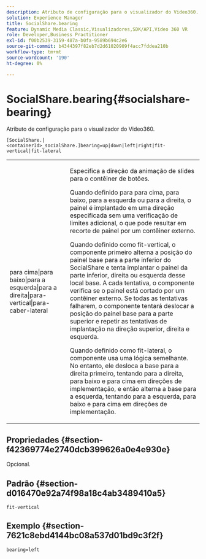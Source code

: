 ```yaml
---
description: Atributo de configuração para o visualizador do Video360.
solution: Experience Manager
title: SocialShare.bearing
feature: Dynamic Media Classic,Visualizadores,SDK/API,Vídeo 360 VR
role: Developer,Business Practitioner
exl-id: f00b2539-3159-487a-b0fa-9589b694c2e6
source-git-commit: b4344397f82eb7d2d61020909f4acc7fddea210b
workflow-type: tm+mt
source-wordcount: '190'
ht-degree: 0%

---
```


# SocialShare.bearing{#socialshare-bearing}

Atributo de configuração para o visualizador do Video360.

`[SocialShare.|<containerId>_socialShare.]bearing=up|down|left|right|fit-vertical|fit-lateral`

<table id="table_C616483932C2482CA9794DDD7313FD7C"> 
 <tbody> 
  <tr> 
   <td colname="col1"> <p> <span class="codeph"> para cima|para baixo|para a esquerda|para a direita|para-vertical|para-caber-lateral</span> </p> </td> 
   <td colname="col2"> <p> Especifica a direção da animação de slides para o contêiner de botões. </p> <p> Quando definido para <span class="codeph"> para cima</span>, <span class="codeph"> para baixo</span>, <span class="codeph"> para a esquerda</span> ou <span class="codeph"> para a direita</span>, o painel é implantado em uma direção especificada sem uma verificação de limites adicional, o que pode resultar em recorte de painel por um contêiner externo. </p> <p>Quando definido como <span class="codeph"> fit-vertical</span>, o componente primeiro alterna a posição do painel base para a parte inferior do SocialShare e tenta implantar o painel da parte inferior, direita ou esquerda desse local base. A cada tentativa, o componente verifica se o painel está cortado por um contêiner externo. Se todas as tentativas falharem, o componente tentará deslocar a posição do painel base para a parte superior e repetir as tentativas de implantação na direção superior, direita e esquerda. </p> <p>Quando definido como <span class="codeph"> fit-lateral</span>, o componente usa uma lógica semelhante. No entanto, ele desloca a base para a direita primeiro, tentando para a direita, para baixo e para cima em direções de implementação, e então alterna a base para a esquerda, tentando para a esquerda, para baixo e para cima em direções de implementação. </p> </td> 
  </tr> 
 </tbody> 
</table>

## Propriedades {#section-f42369774e2740dcb399626a0e4e930e}

Opcional.

## Padrão {#section-d016470e92a74f98a18c4ab3489410a5}

`fit-vertical`

## Exemplo {#section-7621c8ebd4144bc08a537d01bd9c3f2f}

```
bearing=left
```
